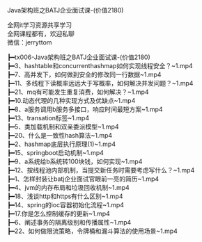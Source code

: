 Java架构班之BATJ企业面试课-(价值2180)

全网it学习资源共享学习<br>全网课程都有，欢迎私聊<br>微信：jerryttom<br>

┣━tx006-Java架构班之BATJ企业面试课-(价值2180)<br> ┣━3、hashtable和concurrenthashmap如何实现线程安全？~1.mp4<br> ┣━7、高并发下，如何做到安全的修改同一行数据~1.mp4<br> ┣━11、多线程下读概率远远大于写概率，如何解决并发问题？~1.mp4<br> ┣━21、mq有可能发生重复消费，如何解决？~1.mp4<br> ┣━10.动态代理的几种实现方式及优缺点~1.mp4<br> ┣━8、a服务调用b服务多接口，响应时间最短方案~1.mp4<br> ┣━13、transation标签~1.mp4<br> ┣━5、类加载机制和双亲委派模型~1.mp4<br> ┣━20、什么是一致性hash算法~1.mp4<br> ┣━2、hashmap底层执行原理(1)~1.mp4<br> ┣━15、springboot启动机制~1.mp4<br> ┣━9、a系统给b系统转100块钱，如何实现~1.mp4<br> ┣━12、按线程池内部机制，当提交新任务时需要考虑写什么？~1.mp4<br> ┣━1、怎样封装让batj企业面试官眼前一亮的简历~1.mp4<br> ┣━4、jvm的内存布局和垃圾回收机制~1.mp4<br> ┣━18、浅谈http和https有什么区别~1.mp4<br> ┣━14、spring的ioc容器初始化流程~1.mp4<br> ┣━17.你是怎么控制缓存的更新~1.mp4<br> ┣━6、阐述事务的隔离级别和传播属性~1.mp4<br> ┣━22、如何做限流策略，令牌桶和漏斗算法的使用场景~1.mp4